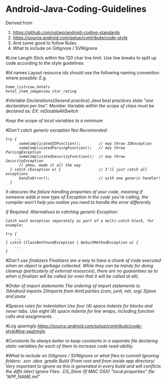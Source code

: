 # Android-Java-Coding-Guidelines
Derived from
1) https://github.com/ustwo/android-coding-standards
2) https://source.android.com/setup/contribute/code-style
3) And some good to follow Rules 
4) What to include on GitIgnore / SVNIgnore


#Line Length
Stick within the 120 char line limit. Use line breaks to split up code according to the style guidelines


#Id names
Layout resource ids should use the following naming convention where possible:
<layout name>_<object type>_<object name>
    E.g.
    
    home_listview_hotels
    hotel_item_imageview_star_rating


#Variable Declarations(General practice)
Java best practices state "one declaration per line".
Member Variable within the scope of class must be declared as:
    <m><objectname><objecttype>
    EX: mDisableAllSwitch

Keep the scope of local variables to a minimum


#Don't catch generic exception
Not Recomended:

    try {
          someComplicatedIOFunction();        // may throw IOException
          someComplicatedParsingFunction();   // may throw ParsingException
          someComplicatedSecurityFunction();  // may throw SecurityException
          // phew, made it all the way
      } catch (Exception e) {                 // I'll just catch all exceptions
          handleError();                      // with one generic handler!
      }

It obscures the failure handling properties of your code, meaning if someone adds a new type of Exception in the code you're calling, the compiler won't help you realize you need to handle the error differently.

If Required:
Alternatives to catching generic Exception:

    Catch each exception separately as part of a multi-catch block, for example:

    try {
        ...
    } catch (ClassNotFoundException | NoSuchMethodException e) {
        ...
    }


#Don't use finalizers
Finalizers are a way to have a chunk of code executed when an object is garbage collected. While they can be handy for doing cleanup (particularly of external resources), there are no guarantees as to when a finalizer will be called (or even that it will be called at all). 

#Order of import statements
The ordering of import statements is:
1)Android imports
2)Imports from third parties (com, junit, net, org)
3)java and javax


#Spaces rules for indentation
Use four (4) space indents for blocks and never tabs.
Use eight (8) space indents for line wraps, including function calls and assignments. 


#Log sparingly
https://source.android.com/setup/contribute/code-style#log-sparingly


#Constants
Its always better to keep constants in a separate file declaring static variables for each of them to increase code read-ability.


#What to include on GitIgnore / SVNIgnore or what files to commit 
Ignoring folders:
    .svn
    .idea
    .gradle
    Build (From root and from inside app directory/ Very important to ignore as this is generated in every build and will conflicts the diffs later)
Ignore Files:
    .DS_Store (If MAC OSX)
    "local.properties" file
    "APP_NAME.iml"
    


